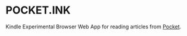 # POCKET.INK

Kindle Experimental Browser Web App for reading articles from [Pocket](https://getpocket.com).

